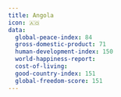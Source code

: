 ```yaml
---
title: Angola
icon: 🇦🇴
data:
  global-peace-index: 84
  gross-domestic-product: 71
  human-development-index: 150
  world-happiness-report:
  cost-of-living:
  good-country-index: 151
  global-freedom-score: 151
---
```


